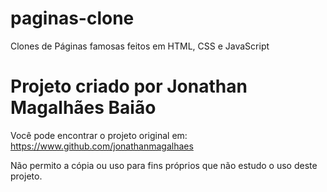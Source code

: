 # paginas-clone
Clones de Páginas famosas feitos em HTML, CSS e JavaScript




# Projeto criado por Jonathan Magalhães Baião

Você pode encontrar o projeto original em: https://www.github.com/jonathanmagalhaes

Não permito a cópia ou uso para fins próprios que não estudo o uso deste projeto.
